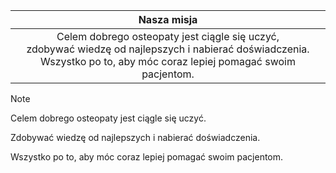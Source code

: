 |                                                                                  Nasza misja                                                                                  |
|:-----------------------------------------------------------------------------------------------------------------------------------------------------------------------------:|
| Celem dobrego osteopaty jest ciągle się uczyć,<br/>zdobywać wiedzę od najlepszych i nabierać doświadczenia.<br/>Wszystko po to, aby móc coraz lepiej pomagać swoim pacjentom. | 


> [!NOTE]
> Celem dobrego osteopaty jest ciągle się uczyć.
> 
> Zdobywać wiedzę od najlepszych i nabierać doświadczenia.
> 
> Wszystko po to, aby móc coraz lepiej pomagać swoim pacjentom.
